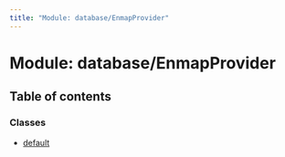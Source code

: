 ```yaml
---
title: "Module: database/EnmapProvider"
---
```


# Module: database/EnmapProvider

## Table of contents

### Classes

- [default](../classes/database_enmapprovider.default.md)
